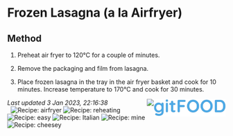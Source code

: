 # Frozen Lasagna (a la Airfryer)

## Method

1. Preheat air fryer to 120°C for a couple of minutes.

2. Remove the packaging and film from lasagna.

3. Place frozen lasagna in the tray in the air fryer basket and cook for 10 minutes. Increase temperature to 170°C and cook for 30 minutes.

*Last updated 3 Jan 2023, 22:16:38*&nbsp;
&nbsp;
&nbsp;
&nbsp;
<img src="../logo.png" width="33%" align="right" />&nbsp;
&nbsp;
&nbsp;
&nbsp;
<img src="https://profile-counter.glitch.me/fexofenadine_lasagnaairfryer/count.svg" height="20" align="right" />&nbsp;
&nbsp;
&nbsp;
&nbsp;
![Recipe: airfryer](https://img.shields.io/badge/tag-airfryer-blue.svg) ![Recipe: reheating](https://img.shields.io/badge/tag-reheating-blue.svg) ![Recipe: easy](https://img.shields.io/badge/tag-easy-blue.svg) ![Recipe: Italian](https://img.shields.io/badge/tag-Italian-blue.svg) ![Recipe: mine](https://img.shields.io/badge/tag-mine-blue.svg) ![Recipe: cheesey](https://img.shields.io/badge/tag-cheesey-blue.svg)